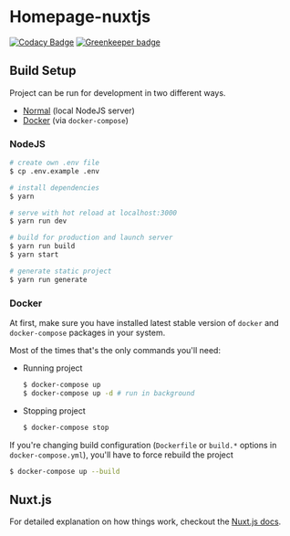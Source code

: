 # Homepage-nuxtjs

[![Codacy Badge](https://api.codacy.com/project/badge/Grade/6347d383472f41698f5c08953cccd24f)](https://app.codacy.com/app/kwcharllie379/homepage-nuxtjs?utm_source=github.com&utm_medium=referral&utm_content=knit-pk/homepage-nuxtjs&utm_campaign=badger)
[![Greenkeeper badge](https://badges.greenkeeper.io/knit-pk/homepage-nuxtjs.svg)](https://greenkeeper.io/)

## Build Setup
Project can be run for development in two different ways.
- [Normal](#nodejs) (local NodeJS server)
- [Docker](#docker) (via `docker-compose`)

### NodeJS
```bash
# create own .env file
$ cp .env.example .env

# install dependencies
$ yarn

# serve with hot reload at localhost:3000
$ yarn run dev

# build for production and launch server
$ yarn run build
$ yarn start

# generate static project
$ yarn run generate
```

### Docker
At first, make sure you have installed latest stable version of `docker` and `docker-compose` packages in your system.

Most of the times that's the only commands you'll need:

- Running project
  ```bash
  $ docker-compose up
  $ docker-compose up -d # run in background
  ```
- Stopping project
  ```bash
  $ docker-compose stop
  ```
If you're changing build configuration (`Dockerfile` or `build.*` options in `docker-compose.yml`), you'll have to force rebuild the project

  ```bash
  $ docker-compose up --build
  ```

## Nuxt.js

For detailed explanation on how things work, checkout the [Nuxt.js docs](https://github.com/nuxt/nuxt.js).

